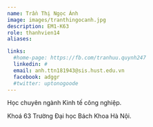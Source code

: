 ```yaml
---
name: Trần Thị Ngọc Ánh
image: images/tranthingocanh.jpg
description: EM1-K63
role: thanhvien14
aliases:

links:
  #home-page: https://fb.com/tranhuu.quynh247
  linkedin: #
  email: anh.ttn181943@sis.hust.edu.vn
  facebook: adggr
  #twitter: uptonogoode
---
```


Học chuyên ngành Kinh tế công nghiệp.

Khoá 63 Trường Đại học Bách Khoa Hà Nội.
